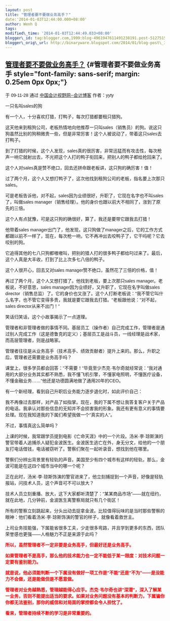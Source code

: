 ```yaml
--- 
layout: post 
title: "管理者要不要做业务高手？" 
date:'2014-01-03T12:44:00.000+08:00' 
author: Wenh Q
tags:
modified\_time: '2014-01-03T12:44:49.033+08:00' 
blogger\_id: tag:blogger.com,1999:blog-4961947611491238191.post-5127515238355289748
blogger\_orig\_url: http://binaryware.blogspot.com/2014/01/blog-post\_3.html
---
```

<div dir="ltr">

[管理者要不要做业务高手？](http://yyty.blog.esnai.com/archives/2009/113428.html) {#管理者要不要做业务高手 style="font-family: sans-serif; margin: 0.25em 0px 0px;"}
--------------------------------------------------------------------------------

<div style="font-family: sans-serif; margin-bottom: 0.5em;">

于 09-11-28
通过 [中国会计视野网--会计博客](http://blog.esnai.com/) 作者：yyty

</div>



<div style="font-family: sans-serif;">

一只名叫sales的狗

</div>

<div style="font-family: sans-serif;">

有一个人，十分喜欢打猎，打鸭子，每次打猎都要租只猎狗。

</div>

<div style="font-family: sans-serif;">

这天他来到租狗公司，老板热情地向他推荐一只叫sales（销售员）的狗。说这只狗虽然比别的狗稍微贵一些，但是非常厉害！这个人被说动了，带着这只sales去打鸭子。

</div>

<div style="font-family: sans-serif;">

到了打猎的时候，这个人发现，sales真的很厉害，非常迅猛而有攻击性，每次枪声一响它就射出去，不光把这个人打的鸭子衔回来，把别人的鸭子都给抢回来了。

</div>

<div style="font-family: sans-serif;">

这个人对sales真是赞不绝口，回去还拼命跟老板讲，这只狗的确厉害！值！

</div>

<div style="font-family: sans-serif;">

过了两个月，这个人又想打鸭子了，这次他找到租狗公司的老板，指名要上次那只sales。

</div>

<div style="font-family: sans-serif;">

可是老板告诉他，对不起，sales因为业绩很好，升职了，它现在名字也不叫sales了，叫做sales
manager（销售经理）。他的身价也跟以前大不相同了，涨到了原先的三倍。

</div>

<div style="font-family: sans-serif;">

这个人有点犹豫，可是这只狗的确很好，算了，我还是要带它跟我去打猎！

</div>

<div style="font-family: sans-serif;">

他带着sales
manager出门了，他发现，这只狗做了manager之后，它的工作方式都跟以前不一样了，现在，每次枪一响，它不再冲出去咬鸭子了，它干吗呢？它去咬别的狗。

</div>

<div style="font-family: sans-serif;">

它追得其他的七八只狗都嗷嗷叫，把别的猎人打的很多鸭子都给叼过来了。最后，这个人真是大丰收，打到了比上次多七八倍的鸭子。

这个人很开心，回去又对sales manager赞不绝口，虽然花了三倍的价格，值！

</div>

<div style="font-family: sans-serif;">

再过了两个月，这个人又想打猎了。他找到老板，要上次那只sales
manager。老板说，不好意思，sales
manager因为业绩好，又升职了，它现在名字叫做sales
director（销售总监）了。它的身价也又涨了。这个人打断老板说："我不管它叫什么名字，也不管它变得多贵，我就是要它跟我去打猎。"老板跟他说："对不起，sales
director从来不出门！"

</div>

<div style="font-family: sans-serif;">

笑话归笑话，这个小故事揭示了一点道理。

</div>

<div style="font-family: sans-serif;">

管理者和非管理者做的事情不同。基层员工（操作者）自己完成工作，管理者是通过别人完成工作（这是德鲁克的定义）；基层员工是战斗员，一线经理是战术家，而高层管理者，则是战略家。

</div>

<div style="font-family: sans-serif;">

管理者往往是从业务高手（技术高手、绩效贡献者）提升上来的。那么，升职之后，管理者还需要是业务高手吗？

</div>

<div style="font-family: sans-serif;">

课堂上，很多学员都会回答："不需要！"毕竟至少杰克·韦尔奇就经常说："我对通用的大部分业务其实都不熟悉，我不懂飞机引擎，不懂家电照明，不懂医疗设备，不懂金融业务……"他还是功德圆满地做了通用20年的CEO。

</div>

<div style="font-family: sans-serif;">

有一个新经理，看到自己升职后业务能力逐步退化时，如此评价自己：

</div>

<div style="font-family: sans-serif;">

我不再像过去那样，对产品了如指掌。现在，我的下属不想让我答复客户关于产品的电话。我承认对那些信息的无知并不会损害我的形象。我还有更有意义的事情要处理。现在我知道我的下属们希望我做一个"真实的人"。

不过，事情真这么简单吗？

</div>

<div style="font-family: sans-serif;">

上课的时候，我常跟学员提到电影《亡命天涯》中的一个片段。汤米·李·琼斯演的警官带着人追捕杀人疑犯金波医生。金波医生逃亡在外，身无分文，给他的一个朋友打电话借钱，电话被窃听了。警察们聚在一起听录音，想找到他在哪里。

</div>

<div style="font-family: sans-serif;">

警察们分辨出背景里有轻轨的声音。美国至少有四个城市有这样的轻轨，那么，金波可能是在这四个城市当中的哪一个呢？

正在此时，汤米·李·琼斯饰演的警官进来了，他立刻捕捉到一个声音，好像是轻轨报站，问技术人员，这个声音可不可以放大？

技术人员立刻重播、放大，这下大家都听清楚了："某某商品市场"——就在纽约，就在此地，几分钟前，金波医生离警察局就只有几个街区！

</div>

<div style="font-family: sans-serif;">

所有的警察立刻跳起来，分头出动去捉拿金波。比较值得玩味的是当时那些警察的眼神：他们看着汤米·李·琼斯饰演的警官的样子，就像看着救世主。

</div>

<div style="font-family: sans-serif;">

上司业务技能强，下属能省很多工夫，少走很多弯路，并且学到更多的东西，团队荣誉感也更强——人格魅力不正是来源于此吗？

</div>

<div style="font-family: sans-serif;">

<span
style="color: red;">**所以，虽然管理者不一定非要是业务高手，但最好还是业务高手。**</span>

</div>

<div style="font-family: sans-serif;">

**<span
style="color: red;">如果管理者不是高手，那么他的技术能力也一定不能低于某一限度：对技术问题一定要有鉴别能力。</span>**

</div>

<div style="font-family: sans-serif;">

**<span
style="color: red;">就是说，他必须能判断一个下属没有做好一项工作是"不能"还是"不为"——是没能力不会做，还是能做但是不愿意做。</span>**

</div>

<div style="font-family: sans-serif;">

**<span
style="color: red;">管理者对业务越熟悉，管理越能得心应手。杰克·韦尔奇也讲"深潜"，深入了解某一业务，否则不能提出适当的要求。如果对业务问题没有基本的判断力，下属骗你你都无法鉴别，那你的威信和对局面的掌控都会令人担忧了。</span>**

</div>

<div style="font-family: sans-serif;">

**<span
style="color: red;">看来，管理者持续不断的学习是非常重要的。</span>**

</div>

</div>
